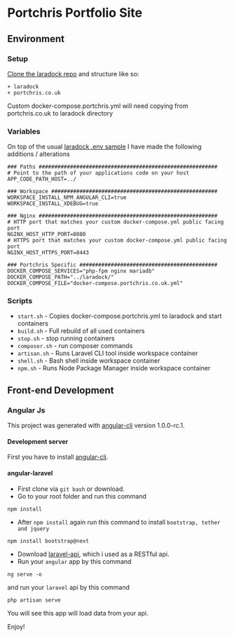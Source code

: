 # Portchris Portfolio Site

## Environment

### Setup
[Clone the laradock repo](https://laradock.io/getting-started) and structure like so:
```
+ laradock
+ portchris.co.uk
``` 

Custom docker-compose.portchris.yml will need copying from portchris.co.uk to laradock directory 

### Variables

On top of the usual [laradock .env sample](https://github.com/laradock/laradock/blob/master/env-example) I have made the following additions / alterations

```
### Paths #########################################################
# Point to the path of your applications code on your host
APP_CODE_PATH_HOST=../

### Workspace #####################################################
WORKSPACE_INSTALL_NPM_ANGULAR_CLI=true
WORKSPACE_INSTALL_XDEBUG=true

### Nginx #########################################################
# HTTP port that matches your custom docker-compose.yml public facing port
NGINX_HOST_HTTP_PORT=8080
# HTTPS port that matches your custom docker-compose.yml public facing port
NGINX_HOST_HTTPS_PORT=8443

### Portchris Specific ############################################
DOCKER_COMPOSE_SERVICES="php-fpm nginx mariadb"
DOCKER_COMPOSE_PATH="../laradock/"
DOCKER_COMPOSE_FILE="docker-compose.portchris.co.uk.yml"
```

### Scripts
- `start.sh` - Copies docker-compose.portchris.yml to laradock and start containers
- `build.sh` - Full rebuild of all used containers
- `stop.sh` - stop running containers
- `composer.sh` - run composer commands
- `artisan.sh` - Runs Laravel CLI tool inside workspace container
- `shell.sh` - Bash shell inside workspace container
- `npm.sh` - Runs Node Package Manager inside workspace container

## Front-end Development

### Angular Js

This project was generated with [angular-cli](https://github.com/angular/angular-cli) version 1.0.0-rc.1.

#### Development server
First you have to install [angular-cli](https://github.com/angular/angular-cli).

#### angular-laravel
- First clone via `git bash` or download.
- Go to your root folder and run this command
```
npm install
```
- After `npm install` again run this command to install `bootstrap, tether and jquery`
```
npm install bootstrap@next
```
- Download [laravel-api](https://github.com/eliyas5044/laravel-api), which i used as a RESTful api.
- Run your `angular` app by this command
```
ng serve -o
```
and run your `laravel` api by this command
```
php artisan serve
```
You will see this app will load data from your api.

Enjoy!
